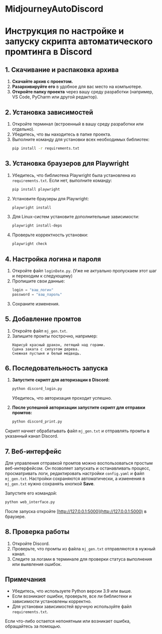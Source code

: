 # MidjourneyAutoDiscord
# Инструкция по настройке и запуску скрипта автоматического промтинга в Discord

## 1. Скачивание и распаковка архива
1. **Скачайте архив с проектом.**
2. **Разархивируйте его** в удобное для вас место на компьютере.
3. **Откройте папку проекта** через вашу среду разработки (например, VS Code, PyCharm или другой редактор).

## 2. Установка зависимостей
1. Откройте терминал (встроенный в вашу среду разработки или отдельно).
2. Убедитесь, что вы находитесь в папке проекта.
3. Выполните команду для установки всех необходимых библиотек:
   ```bash
   pip install -r requirements.txt
   ```

## 3. Установка браузеров для Playwright
1. Убедитесь, что библиотека Playwright была установлена из `requirements.txt`. Если нет, выполните команду:
   ```bash
   pip install playwright
   ```
2. Установите браузеры для Playwright:
   ```bash
   playwright install
   ```
3. Для Linux-систем установите дополнительные зависимости:
   ```bash
   playwright install-deps
   ```
4. Проверьте корректность установки:
   ```bash
   playwright check
   ```

## 4. Настройка логина и пароля
1. Откройте файл `loginDate.py`. (Уже не актуально пропускаем этот шаг и переходим к следующему)
2. Пропишите свои данные:
   ```python
   login = "ваш_логин"
   password = "ваш_пароль"
   ```
3. Сохраните изменения.

## 5. Добавление промтов
1. Откройте файл `mj_gen.txt`.
2. Запишите промты построчно, например:
   ```
   Нарисуй красный дракон, летящий над горами.
   Сцена заката с силуэтом дерева.
   Снежная пустыня и белый медведь.
   ```

## 6. Последовательность запуска
1. **Запустите скрипт для авторизации в Discord:**
   ```bash
   python discord_login.py
   ```
   Убедитесь, что авторизация проходит успешно.

2. **После успешной авторизации запустите скрипт для отправки промтов:**
   ```bash
   python discord_print.py
   ```
Скрипт начнет обрабатывать файл `mj_gen.txt` и отправлять промты в указанный канал Discord.

## 7. Веб-интерфейс
Для управления отправкой промтов можно воспользоваться простым веб-интерфейсом. Он позволяет запускать и останавливать процесс, просматривать логи, редактировать настройки `config.yaml` и файл `mj_gen.txt`. Настройки сохраняются автоматически, а изменения в `mj_gen.txt` нужно сохранять кнопкой **Save**.

Запустите его командой:
```bash
python web_interface.py
```
После запуска откройте [http://127.0.0.1:5000](http://127.0.0.1:5000) в браузере.

## 8. Проверка работы
1. Откройте Discord.
2. Проверьте, что промты из файла `mj_gen.txt` отправляются в нужный канал.
3. Следите за логами в терминале для проверки статуса выполнения или выявления ошибок.

## Примечания
- Убедитесь, что используете Python версии 3.9 или выше.
- Если возникают ошибки, проверьте, все ли библиотеки и зависимости установлены корректно.
- Для установки зависимостей вручную используйте файл `requirements.txt`.

Если что-либо остается непонятным или возникает ошибка, обращайтесь за помощью.

